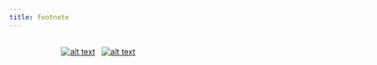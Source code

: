 ```yaml
---
title: footnote
---
```


[1.2]: https://zupimages.net/up/19/24/btyc.png
[2.2]: https://zupimages.net/up/19/24/t8oe.png

[1]: https://twitter.com/TheZeldaBoss
[2]: https://www.facebook.com/benoit.tachet



<span style="color:white; padding-left: 640px;">*Suivez-nous !*</span>
&nbsp; [![alt text][2.2]][2]
&nbsp; [![alt text][1.2]][1]
